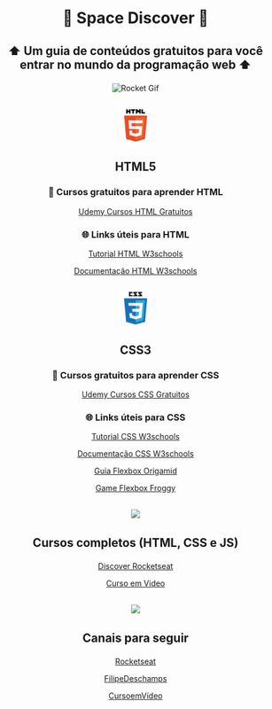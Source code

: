   # <p align="center">🚀 Space Discover 🚀</p>
  ## <p align="center">⬆️ Um guia de conteúdos gratuitos para você entrar no mundo da programação web ⬆️</p>

  <p align="center"><img src="https://c.tenor.com/aqjGQV7crbgAAAAC/rocket.gif" alt="Rocket Gif" /></p>

  ## 

  <p align="center"><img src="https://raw.githubusercontent.com/devicons/devicon/master/icons/html5/html5-original-wordmark.svg" width="60" /> </p>
  
  ## <p align="center">HTML5</p>

  ### <p align="center">📓 Cursos gratuitos para aprender HTML</p>

  <p align="center">
    <p align="center">
      <a href="https://www.udemy.com/topic/html5/?price=price-free&sort=popularity" target="_blank">Udemy Cursos HTML Gratuitos</a>
    </p>
  </p>

  ### <p align="center">🌐 Links úteis para HTML</p>

  <p align="center">
    <p align="center">
      <a href="https://www.w3schools.com/html/default.asp" target="_blank">Tutorial HTML W3schools</a>
    </p>
    <p align="center">
      <a href="https://www.w3schools.com/tags/default.asp" target="_blank">Documentação HTML W3schools</a>
    </p>
  </p>

  ## 

  <p align="center"><img src="https://raw.githubusercontent.com/devicons/devicon/master/icons/css3/css3-original-wordmark.svg" width="60" /> </p>

  ## <p align="center">CSS3</p>

  ### <p align="center">📓 Cursos gratuitos para aprender CSS</p>

  <p align="center">
    <p align="center">
      <a href="https://www.udemy.com/topic/css/?price=price-free&sort=popularity" target="_blank">Udemy Cursos CSS Gratuitos</a>
    </p>
  </p>
  

  ### <p align="center">🌐 Links úteis para CSS</p>

  <p align="center">
    <p align="center">
      <a href="https://www.w3schools.com/css/default.asp" target="_blank">Tutorial CSS W3schools</a>
    </p>
    <p align="center">
      <a href="https://www.w3schools.com/cssref/default.asp" target="_blank">Documentação CSS W3schools</a>
    </p>
    <p align="center">
      <a href="https://origamid.com/projetos/flexbox-guia-completo/" target="_blank">Guia Flexbox Origamid</a>
    </p>
    <p align="center">
      <a href="https://flexboxfroggy.com/" target="_blank">Game Flexbox Froggy</a>
    </p>
  </p>

  ## 

  <p align="center"><img src="http://assets.mktnaweb.com/accounts/2013/02/20/29689/pictures/59/original_%C3%ADcone_cursos.png?1447340854" width="50" /> </p>
  
  ## <p align="center">Cursos completos (HTML, CSS e JS)</p>


  <p align="center">
    <p align="center">
      <a href="https://www.rocketseat.com.br/discover" target="_blank">Discover Rocketseat</a>
    </p>
    <p align="center">
      <a href="https://www.cursoemvideo.com/" target="_blank">Curso em Video</a>
    </p>
  </p>

  ## 

  <p align="center"><img src="https://www.apaulista.org.br/wp-content/uploads/2021/02/youtube-logo.png" width="50" /> </p>

  ## <p align="center">Canais para  seguir</p>

  <p align="center">
    <p align="center">
      <a href="https://www.youtube.com/c/RocketSeat" target="_blank">Rocketseat</a>
    </p>
    <p align="center">
      <a href="https://www.youtube.com/c/FilipeDeschamps" target="_blank">FilipeDeschamps</a>
    </p>
    <p align="center">
      <a href="https://www.youtube.com/c/CursoemVídeo" target="_blank">CursoemVídeo</a>
    </p>
  </p>
